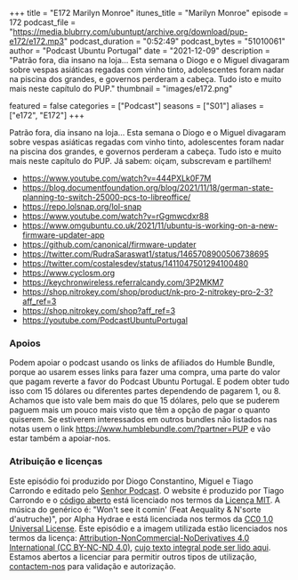 +++
title = "E172 Marilyn Monroe"
itunes_title = "Marilyn Monroe"
episode = 172
podcast_file = "https://media.blubrry.com/ubuntupt/archive.org/download/pup-e172/e172.mp3"
podcast_duration = "0:52:49"
podcast_bytes = "51010061"
author = "Podcast Ubuntu Portugal"
date = "2021-12-09"
description = "Patrão fora, dia insano na loja… Esta semana o Diogo e o Miguel divagaram sobre vespas asiáticas regadas com vinho tinto, adolescentes foram nadar na piscina dos grandes, e governos perderam a cabeça. Tudo isto e muito mais neste capítulo do PUP."
thumbnail = "images/e172.png"

featured = false
categories = ["Podcast"]
seasons = ["S01"]
aliases = ["e172", "E172"]
+++

Patrão fora, dia insano na loja… Esta semana o Diogo e o Miguel divagaram sobre vespas asiáticas regadas com vinho tinto, adolescentes foram nadar na piscina dos grandes, e governos perderam a cabeça. Tudo isto e muito mais neste capítulo do PUP.
Já sabem: oiçam, subscrevam e partilhem!

* https://www.youtube.com/watch?v=444PXLk0F7M
* https://blog.documentfoundation.org/blog/2021/11/18/german-state-planning-to-switch-25000-pcs-to-libreoffice/
* https://repo.lolsnap.org/lol-snap
* https://www.youtube.com/watch?v=rGgmwcdxr88
* https://www.omgubuntu.co.uk/2021/11/ubuntu-is-working-on-a-new-firmware-updater-app
* https://github.com/canonical/firmware-updater
* https://twitter.com/RudraSaraswat1/status/1465708900506738695
* https://twitter.com/costalesdev/status/1411047501294100480
* https://www.cyclosm.org
* https://keychronwireless.referralcandy.com/3P2MKM7
* https://shop.nitrokey.com/shop/product/nk-pro-2-nitrokey-pro-2-3?aff_ref=3
* https://shop.nitrokey.com/shop?aff_ref=3
* https://youtube.com/PodcastUbuntuPortugal


### Apoios
Podem apoiar o podcast usando os links de afiliados do Humble Bundle, porque ao usarem esses links para fazer uma compra, uma parte do valor que pagam reverte a favor do Podcast Ubuntu Portugal.
E podem obter tudo isso com 15 dólares ou diferentes partes dependendo de pagarem 1, ou 8.
Achamos que isto vale bem mais do que 15 dólares, pelo que se puderem paguem mais um pouco mais visto que têm a opção de pagar o quanto quiserem.
Se estiverem interessados em outros bundles não listados nas notas usem o link https://www.humblebundle.com/?partner=PUP e vão estar também a apoiar-nos.

### Atribuição e licenças
Este episódio foi produzido por Diogo Constantino, Miguel e Tiago Carrondo e editado pelo [Senhor Podcast](https://senhorpodcast.pt/).
O website é produzido por Tiago Carrondo e o [código aberto](https://gitlab.com/podcastubuntuportugal/website) está licenciado nos termos da [Licença MIT](https://gitlab.com/podcastubuntuportugal/website/main/LICENSE).
A música do genérico é: "Won't see it comin' (Feat Aequality & N'sorte d'autruche)", por Alpha Hydrae e está licenciada nos termos da [CC0 1.0 Universal License](https://creativecommons.org/publicdomain/zero/1.0/).
Este episódio e a imagem utilizada estão licenciados nos termos da licença: [Attribution-NonCommercial-NoDerivatives 4.0 International (CC BY-NC-ND 4.0)](https://creativecommons.org/licenses/by-nc-nd/4.0/), [cujo texto integral pode ser lido aqui](https://creativecommons.org/licenses/by-nc-nd/4.0/legalcode). Estamos abertos a licenciar para permitir outros tipos de utilização, [contactem-nos](https://podcastubuntuportugal.org/contactos) para validação e autorização.

